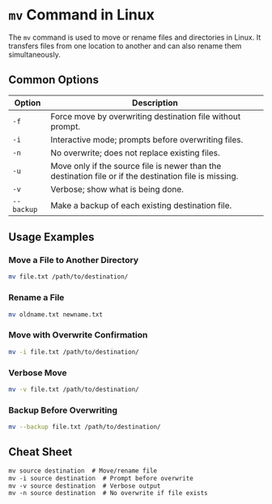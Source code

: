 # `mv` Command in Linux

The `mv` command is used to move or rename files and directories in Linux. It transfers files from one location to another and can also rename them simultaneously.

## Common Options

| Option     | Description                                        |
|------------|----------------------------------------------------|
| `-f`       | Force move by overwriting destination file without prompt. |
| `-i`       | Interactive mode; prompts before overwriting files.|
| `-n`       | No overwrite; does not replace existing files.     |
| `-u`       | Move only if the source file is newer than the destination file or if the destination file is missing. |
| `-v`       | Verbose; show what is being done.                  |
| `--backup` | Make a backup of each existing destination file.   |

## Usage Examples

### Move a File to Another Directory
```bash
mv file.txt /path/to/destination/
```

### Rename a File
```bash
mv oldname.txt newname.txt
```

### Move with Overwrite Confirmation
```bash
mv -i file.txt /path/to/destination/
```

### Verbose Move
```bash
mv -v file.txt /path/to/destination/
```

### Backup Before Overwriting
```bash
mv --backup file.txt /path/to/destination/
```

## Cheat Sheet

```markdown
mv source destination  # Move/rename file
mv -i source destination  # Prompt before overwrite
mv -v source destination  # Verbose output
mv -n source destination  # No overwrite if file exists
```
